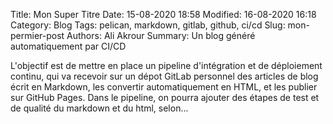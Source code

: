 Title: Mon Super Titre
Date: 15-08-2020 18:58
Modified: 16-08-2020 16:18
Category: Blog
Tags: pelican, markdown, gitlab, github, ci/cd
Slug: mon-permier-post
Authors: Ali Akrour
Summary: Un blog généré automatiquement par CI/CD

L'objectif est de mettre en place un pipeline d'intégration et de déploiement continu, qui va recevoir sur un dépot GitLab personnel des articles de blog écrit en Markdown, les convertir automatiquement en HTML, et les publier sur GitHub Pages.
Dans le pipeline, on pourra ajouter des étapes de test et de qualité du markdown et du html, selon...
